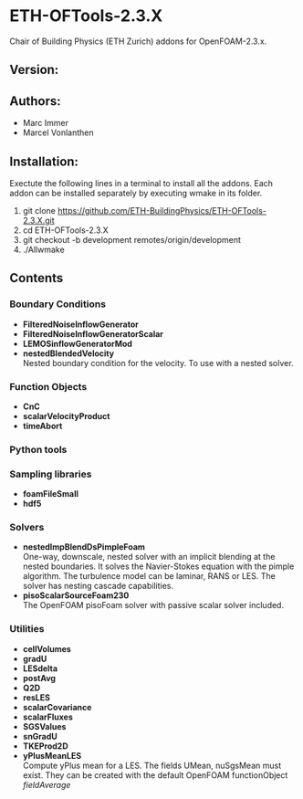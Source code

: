 # ETH-OFTools-2.3.X

Chair of Building Physics (ETH Zurich) addons for OpenFOAM-2.3.x.


## Version:


## Authors:
* Marc Immer
* Marcel Vonlanthen


## Installation:
Exectute the following lines in a terminal to install all the addons. Each
addon can be installed separately by executing wmake in its folder.   

1. git clone https://github.com/ETH-BuildingPhysics/ETH-OFTools-2.3.X.git
2. cd ETH-OFTools-2.3.X
3. git checkout -b development remotes/origin/development
4. ./Allwmake

## Contents

### Boundary Conditions
* **FilteredNoiseInflowGenerator**     
* **FilteredNoiseInflowGeneratorScalar**     
* **LEMOSinflowGeneratorMod**     
* **nestedBlendedVelocity**   
  Nested boundary condition for the velocity. To use with a nested solver.

### Function Objects
* **CnC**  
* **scalarVelocityProduct**  
* **timeAbort**  

### Python tools

### Sampling libraries
* **foamFileSmall**  
* **hdf5**  

### Solvers
* **nestedImpBlendDsPimpleFoam**  
  One-way, downscale, nested solver with an implicit blending at the nested boundaries. It solves the Navier-Stokes equation with the pimple algorithm. The turbulence model can be laminar, RANS or LES. The solver has nesting cascade capabilities.
* **pisoScalarSourceFoam230**     
  The OpenFOAM pisoFoam solver with passive scalar solver included.


### Utilities
* **cellVolumes**    
* **gradU**    
* **LESdelta**    
* **postAvg**    
* **Q2D**    
* **resLES**  
* **scalarCovariance**  
* **scalarFluxes**  
* **SGSValues**  
* **snGradU**  
* **TKEProd2D**  
* **yPlusMeanLES**      
  Compute yPlus mean for a LES. The fields UMean, nuSgsMean must exist. They can be created with the default OpenFOAM functionObject *fieldAverage*